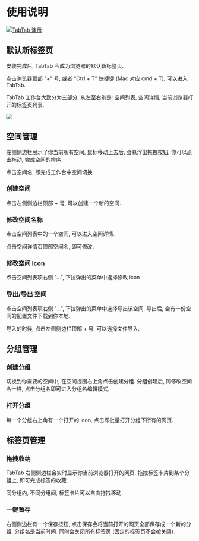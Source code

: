 # 使用说明


[![TabTab 演示](https://res.cloudinary.com/marcomontalbano/image/upload/v1744448297/video_to_markdown/images/youtube--OQQEKbI9moc-c05b58ac6eb4c4700831b2b3070cd403.jpg)](https://www.youtube.com/watch?v=OQQEKbI9moc "TabTab 演示")


## 默认新标签页

安装完成后, TabTab 会成为浏览器的默认新标签页. 

点击浏览器顶部 "+" 号, 或者 "Ctrl + T" 快捷键 (Mac 对应 cmd + T), 可以进入 TabTab.

TabTab 工作台大致分为三部分, 从左至右别是: 空间列表, 空间详情, 当前浏览器打开的标签页列表.

![](https://imgur.com/H0GlNbr.png)


## 空间管理

左侧侧边栏展示了你当前所有空间, 鼠标移动上去后, 会悬浮出拖拽按钮, 你可以点击拖动, 完成空间的排序.

点击空间名, 即完成工作台中空间切换.

### 创建空间
点击左侧侧边栏顶部 + 号, 可以创建一个新的空间.

### 修改空间名称

点击空间列表中的一个空间, 可以进入空间详情.

点击空间详情页顶部空间名, 即可修改.

### 修改空间 icon

点击空间列表项右侧 "...", 下拉弹出的菜单中选择修改 icon

### 导出/导出 空间

点击空间列表项右侧 "...", 下拉弹出的菜单中选择导出该空间. 导出后, 会有一份空间的配置文件下载到你本地. 

导入的时候, 点击左侧侧边栏顶部 + 号, 可以选择文件导入.

## 分组管理

### 创建分组
切换到你需要的空间中, 在空间视图右上角点击创建分组. 分组创建后, 同修改空间名一样, 点击分组名即可进入分组名编辑模式.

### 打开分组

每一个分组右上角有一个打开的 icon, 点击即批量打开分组下所有的网页.

## 标签页管理


### 拖拽收纳

TabTab 右侧侧边栏会实时显示你当前浏览器打开的网页. 拖拽标签卡片到某个分组上, 即可完成标签的收藏.

同分组内, 不同分组间, 标签卡片可以自由拖拽移动.

### 一键暂存

右侧侧边栏有一个保存按钮, 点击保存会将当前打开的网页全部保存成一个新的分组, 分组名是当前时间. 同时会关闭所有标签页 (固定的标签页不会被关闭).



